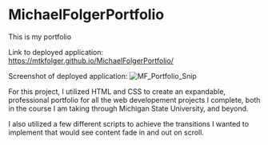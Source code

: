 # MichaelFolgerPortfolio
This is my portfolio

Link to deployed application: https://mtkfolger.github.io/MichaelFolgerPortfolio/

Screenshot of deployed application: ![MF_Portfolio_Snip](https://user-images.githubusercontent.com/84151997/133685782-f4df8a81-653f-4f52-bae9-24271ababbbc.JPG)


For this project, I utilized HTML and CSS to create an expandable, professional portfolio for 
all the web developement projects I complete, both in the course I am taking through Michigan
State University, and beyond. 

I also utilized a few different scripts to achieve the transitions I wanted to implement that
would see content fade in and out on scroll. 
